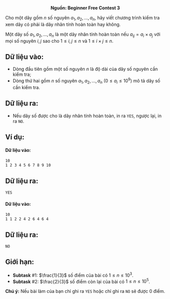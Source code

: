 **<center>Nguồn: Beginner Free Contest 3</center>**

Cho một dãy gồm $n$ số nguyên $a_1, a_2, ..., a_n$, hãy viết chương trình kiểm tra xem dãy có phải là dãy nhân tính hoàn toàn hay không.

Một dãy số $a_1, a_2, ..., a_n$ là một dãy nhân tính hoàn toàn nếu $a_{ij} = a_i × a_j$ với mọi số nguyên $i, j$ sao cho $1 ≤ i, j ≤ n$ và $1 ≤ i×j ≤ n$.

## Dữ liệu vào:
- Dòng đầu tiên gồm một số nguyên $n$ là độ dài của dãy số nguyên cần kiểm tra;
- Dòng thứ hai gồm $n$ số nguyên $a_1, a_2, ..., a_n$ $(0 ≤ a_i ≤ 10^9)$ mô tả dãy số cần kiểm tra.

## Dữ liệu ra:
- Nếu dãy số được cho là dãy nhân tính hoàn toàn, in ra `YES`, ngược lại, in ra `NO`.

## Ví dụ:
#### Dữ liệu vào:
```
10
1 2 3 4 5 6 7 8 9 10
```

## Dữ liệu ra:
```
YES
```

#### Dữ liệu vào:
```
10
1 1 2 2 4 2 6 4 6 4
```

## Dữ liệu ra:
```
NO
```

## Giới hạn:
- **Subtask** $\#1:$ $\frac{1}{3}$ số điểm của bài có $1 ≤ n ≤ 10^3$.
- **Subtask** $\#2:$ $\frac{2}{3}$ số điểm còn lại của bài có $1 ≤ n ≤ 10^5$.

**Chú ý:** Nếu bài làm của bạn chỉ ghi ra `YES` hoặc chỉ ghi ra `NO` sẽ được $0$ điểm.